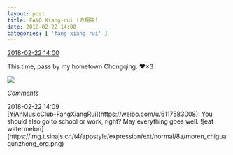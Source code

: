 ```yaml
---
layout: post
title: FANG Xiang-rui (方翔锐)
date: 2018-02-22 14:00
categories: [ 'fang-xiang-rui' ]
---
```


<div class="weibo-info">
  <a href="https://weibo.com/6117583008/G4hZntoMv">2018-02-22 14:00</a>
</div>

This time, pass by my hometown Chongqing. :heart:×3

<!-- more -->

<a href="https://wx1.sinaimg.cn/mw690/006G0KNGgy1fop6q7ir3hj31sg1scx6r.jpg">
  <img class="weibo-pic-preview" src="https://wx1.sinaimg.cn/orj360/006G0KNGgy1fop6q7ir3hj31sg1scx6r.jpg" />
</a>

*Comments*

<div class="weibo-info">2018-02-22 14:09</div>
[YiAnMusicClub-FangXiangRui](https://weibo.com/u/6117583008): You should also go to school or work, right? May everything goes well. ![eat watermelon](https://img.t.sinajs.cn/t4/appstyle/expression/ext/normal/8a/moren_chiguaqunzhong_org.png)
